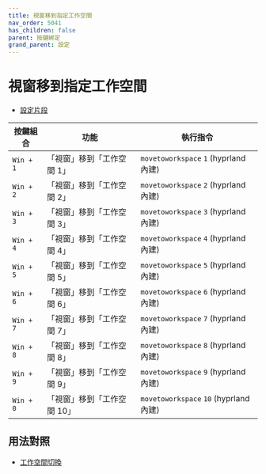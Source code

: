 ```yaml
---
title: 視窗移到指定工作空間
nav_order: 5041
has_children: false
parent: 按鍵綁定
grand_parent: 設定
---
```



# 視窗移到指定工作空間


* [設定片段](https://github.com/samwhelp/note-about-hyprland/blob/gh-pages/_demo/config/hyprland-config/main/hyprland.conf#L346-L355)

| 按鍵組合          | 功能     | 執行指令         |
| --------- | -------------------------------------------- | --------------------------------------------------- |
| `Win + 1` | 「視窗」移到「工作空間 1」 | `movetoworkspace` `1` (hyprland 內建) |
| `Win + 2` | 「視窗」移到「工作空間 2」 | `movetoworkspace` `2` (hyprland 內建) |
| `Win + 3` | 「視窗」移到「工作空間 3」 | `movetoworkspace` `3` (hyprland 內建) |
| `Win + 4` | 「視窗」移到「工作空間 4」 | `movetoworkspace` `4` (hyprland 內建) |
| `Win + 5` | 「視窗」移到「工作空間 5」 | `movetoworkspace` `5` (hyprland 內建) |
| `Win + 6` | 「視窗」移到「工作空間 6」 | `movetoworkspace` `6` (hyprland 內建) |
| `Win + 7` | 「視窗」移到「工作空間 7」 | `movetoworkspace` `7` (hyprland 內建) |
| `Win + 8` | 「視窗」移到「工作空間 8」 | `movetoworkspace` `8` (hyprland 內建) |
| `Win + 9` | 「視窗」移到「工作空間 9」 | `movetoworkspace` `9` (hyprland 內建) |
| `Win + 0` | 「視窗」移到「工作空間 10」 | `movetoworkspace` `10` (hyprland 內建) |




## 用法對照

* [工作空間切換](https://samwhelp.github.io/note-about-hyprland/read/config/keybind/workspace-switch.html)

